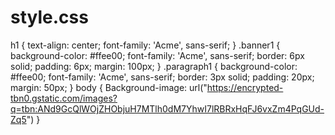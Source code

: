 # style.css
h1 {
    text-align: center; 
    font-family: 'Acme', sans-serif;
}
.banner1 {
    background-color: #ffee00;
    font-family: 'Acme', sans-serif;
    border: 6px solid;
    padding: 6px;
    margin: 100px;
}
.paragraph1 {
    background-color: #ffee00;
    font-family: 'Acme', sans-serif;
    border: 3px solid;
    padding: 20px;
    margin: 50px;
}
body { 
    Background-image: url("https://encrypted-tbn0.gstatic.com/images?q=tbn:ANd9GcQlWOjZHObjuH7MTlh0dM7YhwI7lRBRxHqFJ6vxZm4PqGUd-Zq5")
}

